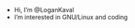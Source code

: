-  Hi, I’m @LoganKaval
-  I’m interested in GNU/Linux and coding

<!---
LoganKaval/LoganKaval is a ✨ special ✨ repository because its `README.md` (this file) appears on your GitHub profile.
You can click the Preview link to take a look at your changes.
--->
